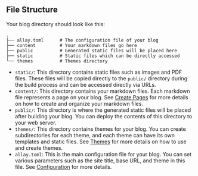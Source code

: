 ## File Structure

Your blog directory should look like this:

```
.
├── allay.toml      # The configuration file of your blog
├── content         # Your markdown files go here
├── public          # Generated static files will be placed here
├── static          # Static files which can be directly accessed
└── themes          # Themes directory
```

- `static/`: This directory contains static files such as images and PDF files. These files will be copied directly to the `public/` directory during the build process and can be accessed directly via URLs.
- `content/`: This directory contains your markdown files. Each markdown file represents a page on your blog. See [Create Pages](../custom-contents/create-pages.md) for more details on how to create and organize your markdown files.
- `public/`: This directory is where the generated static files will be placed after building your blog. You can deploy the contents of this directory to your web server.
- `themes/`: This directory contains themes for your blog. You can create subdirectories for each theme, and each theme can have its own templates and static files. See [Themes](../themes/index.md) for more details on how to use and create themes.
- `allay.toml`: This is the main configuration file for your blog. You can set various parameters such as the site title, base URL, and theme in this file. See [Configuration](../configuration/index.md) for more details.
